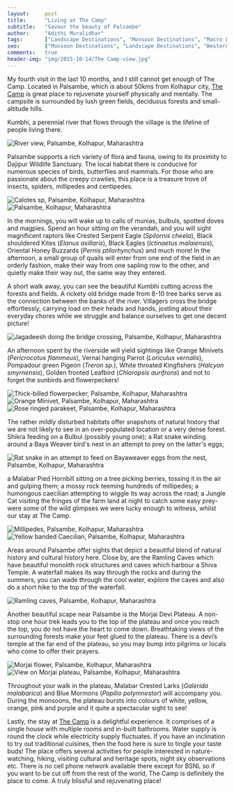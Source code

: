 ```yaml
---
layout:     post
title:      "Living at The Camp"
subtitle:   "Savour the beauty of Palsambe"
author:     "Adithi Muralidhar"
tags:       ["Landscape Destinations", "Monsoon Destinations", "Macro Life", "Reptiles", "Wildlife Destinations", "Birding Destinations"]
seo:		["Monsoon Destinations", "Landscape Destinations", "WesternGhats", "Reptiles", "TheCamp", "Birding Destinations"]
comments:   true
header-img: "img/2015-10-14/The Camp-view.jpg"
---
```


<p>My fourth visit in the last 10 months, and I still cannot get enough of The Camp. Located in Palsambe, which is about 50kms from Kolhapur city, <a href="http://www.wilderhood.com/accommodation/The%20Camp" target="_blank">The Camp</a> is great place to rejuvenate yourself physically and mentally. The campsite is surrounded by lush green fields, deciduous forests and small-altitude hills.</p>


<p>Kumbhi, a perennial river that flows through the village is the lifeline of people living there. </p>

<img src="{{ site.baseurl }}/img/2015-10-14/River-scape.JPG" alt="River view, Palsambe, Kolhapur, Maharashtra">


<p>Palsambe supports a rich variety of flora and fauna, owing to its proximity to Dajipur Wildlife Sanctuary. The local habitat there is conducive for numerous species of birds, butterflies and mammals. For those who are passionate about the creepy crawlies, this place is a treasure trove of insects, spiders, millipedes and centipedes.</p>


<img src="{{ site.baseurl }}/img/2015-10-14/calotes.JPG" alt="Calotes sp, Palsambe, Kolhapur, Maharashtra">
<img src="{{ site.baseurl }}/img/2015-10-14/flora.JPG" alt="Palsambe, Kolhapur, Maharashtra">


<p>In the mornings, you will wake up to calls of munias, bulbuls, spotted doves and magpies. Spend an hour sitting on the verandah, and you will sight magnificent raptors like Crested Serpent Eagle (<em>Spilornis cheela</em>), Black shouldered Kites (<em>Elanus axillaris</em>), Black Eagles (<em>Ictinaetus malaiensis</em>), Oriental Honey Buzzards (<em>Pernis ptilorhynchus</em>) and much more! In the afternoon, a small group of quails will enter from one end of the field in an orderly fashion, make their way from one sapling row to the other, and quietly make their way out, the same way they entered.</p>


<p>A short walk away, you can see the beautiful Kumbhi cutting across the forests and fields. A rickety old bridge made from 8-10 tree barks serve as the connection between the banks of the river. Villagers cross the bridge effortlessly, carrying load on their heads and hands, jostling about their everyday chores while we struggle and balance ourselves to get one decent picture!</p>

<img src="{{ site.baseurl }}/img/2015-10-14/Jagadeesh-crossing-bridge-thecamp.jpg" alt="Jagadeesh doing the bridge crossing, Palsambe, Kolhapur, Maharashtra">


<p>An afternoon spent by the riverside will yield sightings like Orange Minivets (<em>Pericrocotus flammeus</em>), Vernal hanging Parrot (<em>Loriculus vernalis</em>), Pompadour green Pigeon (<em>Treron sp.</em>), White throated Kingfishers (<em>Halcyon smyrnensis</em>), Golden fronted Leafbird (<em>Chloropsis aurifrons</em>) and not to forget the sunbirds and flowerpeckers!</p>

<img src="{{ site.baseurl }}/img/2015-10-14/Thick-billed-flowerpecker.JPG" alt="Thick-billed flowerpecker, Palsambe, Kolhapur, Maharashtra">
<img src="{{ site.baseurl }}/img/2015-10-14/orange-minivet-palsambe.jpg" alt="Orange Minivet, Palsambe, Kolhapur, Maharashtra">
<img src="{{ site.baseurl }}/img/2015-10-14/rose-ringed-parakeet-palsambe.jpg" alt="Rose ringed parakeet, Palsambe, Kolhapur, Maharashtra">

<p>The rather mildly disturbed habitats offer snapshots of natural history that we are not likely to see in an over-populated location or a very dense forest. Shikra feeding on a Bulbul (possibly young one); a Rat snake winding around a Baya Weaver bird's nest in an attempt to prey on the latter's eggs;</p>

<img src="{{ site.baseurl }}/img/2015-10-14/Rat-snake-trying-to-feed-on-bayaweaver-chicks.jpg" alt="Rat snake in an attempt to feed on Bayaweaver eggs from the nest, Palsambe, Kolhapur, Maharashtra">

<p>a Malabar Pied Hornbill sitting on a tree picking berries, tossing it in the air and gulping them; a mossy rock teeming hundreds of millipedes; a humongous caecilian attempting to wiggle its way across the road; a Jungle Cat visiting the fringes of the farm land at night to catch some easy prey- were some of the wild glimpses we were lucky enough to witness, whilst our stay at The Camp.</p>

<img src="{{ site.baseurl }}/img/2015-10-14/millipedes.JPG" alt="Millipedes, Palsambe, Kolhapur, Maharashtra">
<img src="{{ site.baseurl }}/img/2015-10-14/yellow-banded-caecilian-Palsambe.jpg" alt="Yellow banded Caecilian, Palsambe, Kolhapur, Maharashtra">
<!--img src="{{ site.baseurl }}/img/2015-10-14/oriental-magpie-palsambe.jpg" alt="Oriental Magpie, Palsambe, Kolhapur, Maharashtra">
<img src="{{ site.baseurl }}/img/2015-10-14/Malabar-pied-hornbill.JPG" alt="Malabar-pied hornbill, Palsambe, Kolhapur, Maharashtra"-->


<p>Areas around Palsambe offer sights that depict a beautiful blend of natural history and cultural history here. Close by, are the Ramling Caves which have beautiful monolith rock structures and caves which harbour a Shiva Temple. A waterfall makes its way through the rocks and during the summers, you can wade through the cool water, explore the caves and also do a short hike to the top of the waterfall.</p>

<img src="{{ site.baseurl }}/img/2015-10-14/Ramling-caves.JPG" alt="Ramling caves, Palsambe, Kolhapur, Maharashtra">

<p>Another beautiful scape near Palsambe is the Morjai Devi Plateau. A non-stop one hour trek leads you to the top of the plateau and once you reach the top, you do not have the heart to come down. Breathtaking views of the surrounding forests make your feet glued to the plateau. There is a devi’s temple at the far end of the plateau, so you may bump into pilgrims or locals who come to offer their prayers.</p>

<img src="{{ site.baseurl }}/img/2015-10-14/Morjai-plateau.JPG" alt="Morjai flower, Palsambe, Kolhapur, Maharashtra">
<img src="{{ site.baseurl }}/img/2015-10-14/view-morjai.jpg" alt="View on Morjai plateau, Palsambe, Kolhapur, Maharashtra">

 
<p>Throughout your walk in the plateau, Malabar Crested Larks (<em>Galerida malabarica</em>) and Blue Mormons (<em>Papilio polymnestor</em>) will accompany you. During the monsoons, the plateau bursts into colours of white, yellow, orange, pink and purple and it quite a spectacular sight to see!</p>
 
 
<p>Lastly, the stay at <a href="http://www.wilderhood.com/accommodation/The%20Camp" target="_blank">The Camp</a> is a delightful experience. It comprises of a single house with multiple rooms and in-built bathrooms. Water supply is round the clock while electricity supply fluctuates. If you have an inclination to try out traditional cuisines, then the food here is sure to tingle your taste buds! The place offers several activities for people interested in nature-watching, hiking, visiting cultural and heritage spots, night sky observations etc. There is no cell phone network available there except for BSNL so if you want to be cut off from the rest of the world, The Camp is definitely the place to come. A truly blissful and rejuvenating place!</p>
